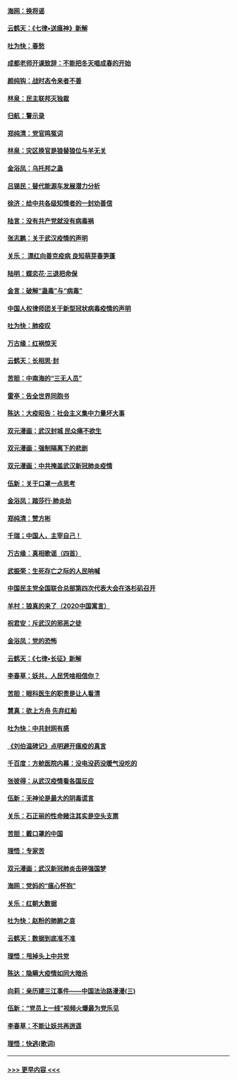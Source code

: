 #### [海网：换将谣](../pages/nsc993/n11873712.md?t=02171044) 
#### [云鹤天：《七律▪送瘟神》新解](../pages/nsc993/n11873598.md?t=02171044) 
#### [吐为快：春愁](../pages/nsc993/n11872801.md?t=02171044) 
#### [成都老师开课致辞：不能把冬天唱成春的开始](../pages/nsc993/n11872653.md?t=02171044) 
#### [颜纯钩：战时态令来者不善](../pages/nsc993/n11872011.md?t=02171044) 
#### [林泉：民主联邦灭独裁](../pages/nsc993/n11870998.md?t=02171044) 
#### [归航：警示录](../pages/nsc993/n11870963.md?t=02171044) 
#### [郑纯清：党官鸣冤词](../pages/nsc993/n11870938.md?t=02171044) 
#### [林泉：灾区换官是狼替狼位与羊无关](../pages/nsc993/n11870896.md?t=02171044) 
#### [金浴凤：乌托邦之蛊](../pages/nsc993/n11870879.md?t=02171044) 
#### [吕锡民：替代能源车发展潜力分析](../pages/nsc993/n11870656.md?t=02171044) 
#### [徐济：给中共各级知情者的一封劝善信](../pages/nsc993/n11868561.md?t=02171044) 
#### [陆言：没有共产党就没有病毒祸](../pages/nsc993/n11868232.md?t=02171044) 
#### [张志鹏：关于武汉疫情的声明](../pages/nsc993/n11867182.md?t=02171044) 
#### [关乐： 漂红向善克疫病 良知萌芽春笋蓬](../pages/nsc993/n11865710.md?t=02171044) 
#### [陆明：蝶恋花‧三退把命保](../pages/nsc993/n11865673.md?t=02171044) 
#### [金言：破解“蛊毒”与“病毒”](../pages/nsc993/n11864103.md?t=02171044) 
#### [中国人权律师团关于新型冠状病毒疫情的声明](../pages/nsc993/n11864249.md?t=02171044) 
#### [吐为快：肺疫叹](../pages/nsc993/n11864027.md?t=02171044) 
#### [万古缘：红祸惊天](../pages/nsc993/n11864079.md?t=02171044) 
#### [云鹤天：长相思‧封](../pages/nsc993/n11864006.md?t=02171044) 
#### [苦胆：中南海的“三无人员”](../pages/nsc993/n11862997.md?t=02171044) 
#### [雷亭：告全世界同胞书](../pages/nsc993/n11862572.md?t=02171044) 
#### [陈达：大疫昭告：社会主义集中力量坏大事](../pages/nsc993/n11859419.md?t=02171044) 
#### [双元漫画：武汉封城 民众痛不欲生](../pages/nsc993/n11859287.md?t=02171044) 
#### [双元漫画：强制隔离下的悲剧](../pages/nsc993/n11859244.md?t=02171044) 
#### [双元漫画：中共掩盖武汉新冠肺炎疫情](../pages/nsc993/n11858249.md?t=02171044) 
#### [伍新：关于口罩一点思考](../pages/nsc993/n11859195.md?t=02171044) 
#### [金浴凤：踏莎行‧肺炎劫](../pages/nsc993/n11858227.md?t=02171044) 
#### [郑纯清：赞方彬](../pages/nsc993/n11856803.md?t=02171044) 
#### [千瑞；中国人，主宰自己！](../pages/nsc993/n11856793.md?t=02171044) 
#### [万古缘：真相歌谣（四首）](../pages/nsc993/n11856263.md?t=02171044) 
#### [武振荣：生死存亡之际的人民呐喊](../pages/nsc993/n11856256.md?t=02171044) 
#### [中国民主党全国联合总部第四次代表大会在洛杉矶召开](../pages/nsc993/n11856344.md?t=02171044) 
#### [羊村：狼真的来了（2020中国寓言）](../pages/nsc993/n11856229.md?t=02171044) 
#### [祝君安：斥武汉的邪恶之徒](../pages/nsc993/n11855861.md?t=02171044) 
#### [金浴凤：党的恐怖](../pages/nsc993/n11855849.md?t=02171044) 
#### [云鹤天：《七律▪长征》新解](../pages/nsc993/n11855479.md?t=02171044) 
#### [李春草：妖共，人民凭啥相信你？](../pages/nsc993/n11855196.md?t=02171044) 
#### [苦胆：眼科医生的职责是让人看清](../pages/nsc993/n11853840.md?t=02171044) 
#### [慧真：欲上方舟 先弃红船](../pages/nsc993/n11853483.md?t=02171044) 
#### [吐为快：中共封网有感](../pages/nsc993/n11852575.md?t=02171044) 
#### [《刘伯温碑记》点明避开瘟疫的真言](../pages/nsc993/n11852128.md?t=02171044) 
#### [千百度：方舱医院内幕：没电没药没暖气没吃的](../pages/nsc993/n11850211.md?t=02171044) 
#### [张彼得：从武汉疫情看各国反应](../pages/nsc993/n11850102.md?t=02171044) 
#### [伍新：无神论是最大的阴毒谎言](../pages/nsc993/n11846129.md?t=02171044) 
#### [关乐：石正丽的性命赌注其实是空头支票](../pages/nsc993/n11846109.md?t=02171044) 
#### [苦胆：戴口罩的中国](../pages/nsc993/n11845576.md?t=02171044) 
#### [理悟：专家苦](../pages/nsc993/n11845564.md?t=02171044) 
#### [双元漫画：武汉新冠肺炎击碎强国梦](../pages/nsc993/n11843320.md?t=02171044) 
#### [海网：党妈的“瘟心怀抱”](../pages/nsc993/n11840740.md?t=02171044) 
#### [关乐：红朝大数据](../pages/nsc993/n11840675.md?t=02171044) 
#### [吐为快：赵粉的肺腑之哀](../pages/nsc993/n11840618.md?t=02171044) 
#### [云鹤天：数据到底准不准](../pages/nsc993/n11840325.md?t=02171044) 
#### [理悟：甩掉头上中共党](../pages/nsc993/n11838826.md?t=02171044) 
#### [陈达：隐瞒大疫情如同大暗杀](../pages/nsc993/n11838771.md?t=02171044) 
#### [向莉：亲历建三江事件——中国法治路漫漫(三)](../pages/nsc993/n11831825.md?t=02171044) 
#### [伍新：“党员上一线”视频火爆最为党乐见](../pages/nsc993/n11838200.md?t=02171044) 
#### [李春草：不能让妖共再逍遥](../pages/nsc993/n11838102.md?t=02171044) 
#### [理悟：快逃(歌词)](../pages/nsc993/n11838083.md?t=02171044) 

----
#### [ >>> 更早内容 <<< ](../indexes/nsc993-earlier.md)
